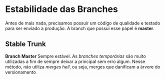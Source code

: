 # Estabilidade das Branches
Antes de mais nada, precisamos possuir um código de qualidade e testado para ser enviado a produção. A branch que possui esse papel é **master**.

## Stable Trunk
**Branch Master** Sempre estável. As *branches temporárias* são muito utilizadas a fim de sempre deixar a principal sem erro algum. Nesse método, não utiliza *merges hell*, ou seja, merges que danificam a árvore do versionamento  
<!--stackedit_data:
eyJoaXN0b3J5IjpbMTAwMDU0MTk2LC0zMjYzNTM3MzhdfQ==
-->